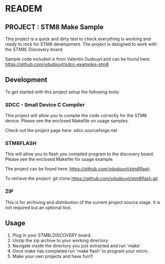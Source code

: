 # READEM #

## PROJECT : STM8 Make Sample ##
This project is a quick and dirty test to check everything is working and ready to rock for STM8 development. The project is designed to work with the STM8L Discovery board.

Sample code included is from Valentin Dudouyt and can be found here: https://github.com/vdudouyt/sdcc-examples-stm8

## Development ##
To get started with this project setup the following tools:

### SDCC - Small Device C Compiler ###
This project will allow you to compile the code correctly for the STM8 device. Please see the enclosed Makefile on usage samples.

Check out the project page here: sdcc.sourceforge.net

### STM8FLASH ###
This will allow you to flash you compiled program to the discovery board.
Please see the enclosed Makefile for usage example.

The project can be found here: https://github.com/vdudouyt/stm8flash

To retrieve the project:
git clone https://github.com/vdudouyt/stm8flash.git

### ZIP ###
This is for archiving and distribution of the current project source stage. It is not required but an optional tool.

## Usage ##
1. Plug in your STM8LDISCOVERY board.
2. Unzip the zip archive to your working directory
3. Navigate inside the directory you just extracted and run 'make'. 
4. Once make has completed run 'make flash' to program your micro.
5. Make your own projects and have fun!!!
